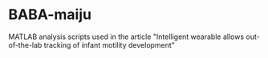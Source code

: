 # BABA-maiju
MATLAB analysis scripts used in the article "Intelligent wearable allows out-of-the-lab tracking of infant motility development"

